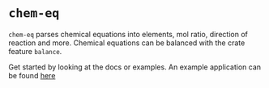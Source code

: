 # `chem-eq`

`chem-eq` parses chemical equations into elements, mol ratio,
direction of reaction and more. Chemical equations can be balanced
with the crate feature `balance`. 

Get started by looking at the docs or examples. An example application can be found [here](https://github.com/BeaconBrigade/balance-tui.git)
